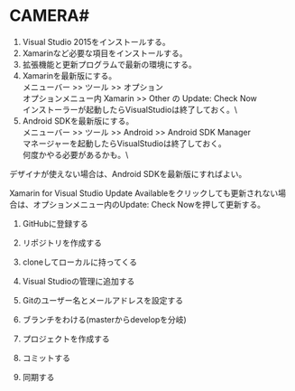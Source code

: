 ﻿CAMERA&#35;
===




1. Visual Studio 2015をインストールする。
1. Xamarinなど必要な項目をインストールする。
1. 拡張機能と更新プログラムで最新の環境にする。
1. Xamarinを最新版にする。\
メニューバー >> ツール >> オプション\
オプションメニュー内 Xamarin >> Other の Update: Check Now\
インストーラーが起動したらVisualStudioは終了しておく。\
1. Android SDKを最新版にする。\
メニューバー >> ツール >> Android >> Android SDK Manager\
マネージャーを起動したらVisualStudioは終了しておく。\
何度かやる必要があるかも。\


デザイナが使えない場合は、Android SDKを最新版にすればよい。

Xamarin for Visual Studio Update Availableをクリックしても更新されない場合は、オプションメニュー内のUpdate: Check Nowを押して更新する。

1. GitHubに登録する
1. リポジトリを作成する
1. cloneしてローカルに持ってくる
1. Visual Studioの管理に追加する
1. Gitのユーザー名とメールアドレスを設定する
1. ブランチをわける(masterからdevelopを分岐)

1. プロジェクトを作成する
1. コミットする
1. 同期する


